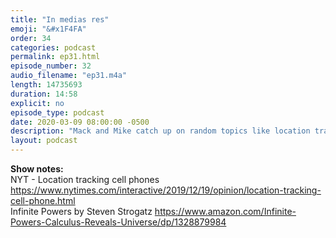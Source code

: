 ```yaml
---
title: "In medias res"
emoji: "&#x1F4FA"
order: 34
categories: podcast
permalink: ep31.html
episode_number: 32
audio_filename: "ep31.m4a"
length: 14735693
duration: 14:58
explicit: no
episode_type: podcast
date: 2020-03-09 08:00:00 -0500
description: "Mack and Mike catch up on random topics like location tracking, the local news, and Calculus."
layout: podcast
---
```


<b>Show notes:</b>
<br />
NYT - Location tracking cell phones <a href="https://www.nytimes.com/interactive/2019/12/19/opinion/location-tracking-cell-phone.html">https://www.nytimes.com/interactive/2019/12/19/opinion/location-tracking-cell-phone.html</a>
<br />
Infinite Powers by Steven Strogatz <a href="https://www.amazon.com/Infinite-Powers-Calculus-Reveals-Universe/dp/1328879984">https://www.amazon.com/Infinite-Powers-Calculus-Reveals-Universe/dp/1328879984</a>
<br />
<br />
